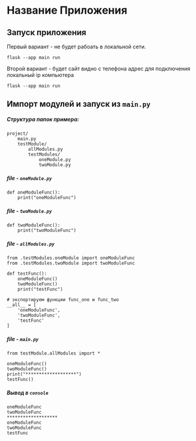 # Название Приложения

## Запуск приложения 

Первый вариант - не будет рабоать в локальной сети. 

`flask --app main run`

Второй вариант - будет сайт видно с телефона адрес для подключения локальный ip компьютера

`flask --app main run`


## Импорт модулей и запуск из `main.py`

##### Структура папок примера:
```
project/
    main.py
    testModule/
        allModules.py
        testModules/
            oneModule.py
            twoModule.py
```

##### file - `oneModule.py`

```
def oneModuleFunc():
    print("oneModuleFunc")
```

##### file - `twoModule.py`
```
def twoModuleFunc():
    print("twoModuleFunc")
```

##### file - `allModules.py`
```
from .testModules.oneModule import oneModuleFunc
from .testModules.twoModule import twoModuleFunc 

def testFunc():
    oneModuleFunc()
    twoModuleFunc()
    print("testFunc")

# экспортируем функции func_one и func_two
__all__ = [
    'oneModuleFunc', 
    'twoModuleFunc',
    'testFunc'
]
```

##### file - `main.py`
```
from testModule.allModules import *

oneModuleFunc()
twoModuleFunc()
print("*******************")
testFunc()
```

##### Вывод в `console`

```
oneModuleFunc
twoModuleFunc
*******************
oneModuleFunc
twoModuleFunc
testFunc
```